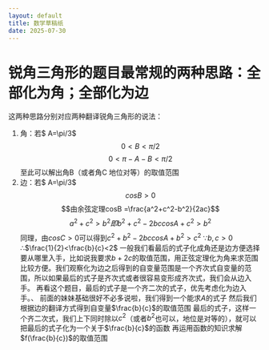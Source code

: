 ```yaml
---
layout: default
title: 数学草稿纸
date: 2025-07-30
---
```

# 锐角三角形的题目最常规的两种思路：全部化为角；全部化为边
这两种思路分别对应两种翻译锐角三角形的说法：
1. 角：若$ A=\pi/3$ $$0<B<\pi/2$$
   $$0<\pi-A-B<\pi/2$$至此可以解出角B（或者角C 地位对等）的取值范围
2. 边：若$ A=\pi/3$ $$cosB>0$$
   $$由余弦定理cosB =\frac{a^2+c^2-b^2}{2ac}$$
   $$a^2+c^2>b^2即b^2+c^2-2bccosA+c^2>b^2$$
   同理，由$cosC>0$可以得到$c^2+b^2-2bccosA+b^2>c^2$
   ∵$b,c>0$
   ∴$\frac{1}{2}<\frac{b}{c}<2$
一般我们看最后的式子化成角还是边方便选择要从哪里入手，比如说我要求$b+2c$的取值范围，用正弦定理化为角来求范围比较方便。我们观察化为边之后得到的自变量范围是一个齐次式自变量的范围，所以如果最后的式子是齐次式或者很容易变形成齐次式，我们会从边入手。
再看这个题目，最后的式子是一个齐二次的式子，优先考虑化为边入手。、
前面的妹妹基础很好不必多说啦，我们得到一个能求$A$的式子
然后我们根据边的翻译方式得到自变量$\frac{b}{c}$的取值范围
最后的式子，这样一个齐二次式，我们上下同时除以$c^2$（或者$b^2$也可以，地位是对等的），就可以把最后的式子化为一个关于$\frac{b}{c}$的函数
再运用函数的知识求解$f(\frac{b}{c})$的取值范围
